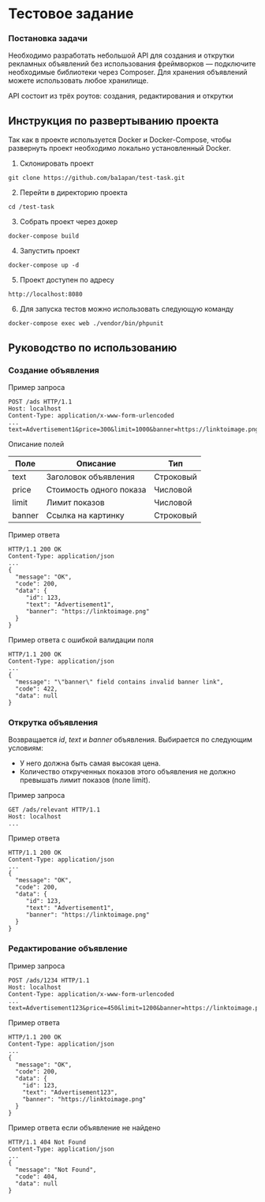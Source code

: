 # Тестовое задание

### Постановка задачи

Необходимо разработать небольшой API для создания и открутки рекламных объявлений без использования фреймворков — подключите необходимые библиотеки через Composer. Для хранения объявлений можете использовать любое хранилище.

API состоит из трёх роутов: создания, редактирования и открутки

## Инструкция по развертыванию проекта

Так как в проекте используется Docker и Docker-Compose, чтобы развернуть проект необходимо локально установленный Docker.

1. Склонировать проект
```
git clone https://github.com/ba1apan/test-task.git
```

2. Перейти в директорию проекта
```
cd /test-task
```

3. Собрать проект через докер
```
docker-compose build
```

4. Запустить проект
```
docker-compose up -d
```

5. Проект доступен по адресу 
```
http://localhost:8080
```

6. Для запуска тестов можно использовать следующую команду
```
docker-compose exec web ./vendor/bin/phpunit
```

## Руководство по использованию

### Создание объявления

Пример запроса

```http request
POST /ads HTTP/1.1
Host: localhost
Content-Type: application/x-www-form-urlencoded
...
text=Advertisement1&price=300&limit=1000&banner=https://linktoimage.png
```

Описание полей

| Поле | Описание  | Тип  |
|---|---|---|
| text | Заголовок объявления | Строковый |
| price | Стоимость одного показа | Числовой |
| limit | Лимит показов | Числовой |
| banner | Ссылка на картинку | Строковый |


Пример ответа

```http request
HTTP/1.1 200 OK
Content-Type: application/json
...
{
  "message": "OK",
  "code": 200,
  "data": {
     "id": 123,
     "text": "Advertisement1",
     "banner": "https://linktoimage.png"   
  }
}
```

Пример ответа с ошибкой валидации поля

```http request
HTTP/1.1 200 OK
Content-Type: application/json
...
{
  "message": "\"banner\" field contains invalid banner link",
  "code": 422,
  "data": null
}
```

### Открутка объявления

Возвращается _id_, _text_ и _banner_ объявления. Выбирается по следующим условиям:

- У него должна быть самая высокая цена.
- Количество открученных показов этого объявления не должно превышать лимит
  показов (поле limit).

Пример запроса

```http request
GET /ads/relevant HTTP/1.1
Host: localhost
...
```

Пример ответа

```http request
HTTP/1.1 200 OK
Content-Type: application/json
...
{
  "message": "OK",
  "code": 200,
  "data": {
     "id": 123,
     "text": "Advertisement1",
     "banner": "https://linktoimage.png"   
  }
}
```

### Редактирование объявление

Пример запроса

```http request
POST /ads/1234 HTTP/1.1
Host: localhost
Content-Type: application/x-www-form-urlencoded
...
text=Advertisement123&price=450&limit=1200&banner=https://linktoimage.png
```

Пример ответа

```http request
HTTP/1.1 200 OK
Content-Type: application/json
...
{
  "message": "OK",
  "code": 200,
  "data": {
    "id": 123,
    "text": "Advertisement123",
    "banner": "https://linktoimage.png"
  }
}
```

Пример ответа если объявление не найдено

```http request
HTTP/1.1 404 Not Found
Content-Type: application/json
...
{
  "message": "Not Found",
  "code": 404,
  "data": null
}
```
